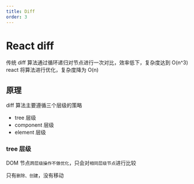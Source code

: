 ```yaml
---
title: Diff
order: 3
---
```


# React diff

传统 diff 算法通过循环递归对节点进行一次对比，效率低下，复杂度达到 O(n^3)
react 将算法进行优化，复杂度降为 O(n)

## 原理

diff 算法主要遵循三个层级的策略

- tree 层级
- component 层级
- element 层级

### tree 层级

DOM 节点`跨层级操作不做优化`，只会对`相同层级节点`进行比较

只有`删除、创建`，没有移动
